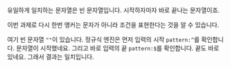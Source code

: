 유일하게 일치하는 문자열은 빈 문자열입니다. 시작하자마자 바로 끝나는 문자열이죠.

이번 과제로 다시 한번 앵커는 문자가 아니라 조건을 표현한다는 것을 알 수 있습니다.

여기 빈 문자열 `""`이 있습니다. 정규식 엔진은 먼저 입력의 시작 `pattern:^`를 확인합니다. 문자열이 시작했네요. 그리고 바로 입력의 끝 `pattern:$`를 확인합니다. 끝도 바로 있네요. 그래서 결과는 일치입니다.
